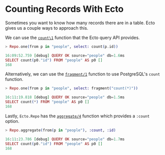 # Counting Records With Ecto

Sometimes you want to know how many records there are in a table. Ecto gives
us a couple ways to approach this.

We can use the
[`count\1`](https://hexdocs.pm/ecto/Ecto.Query.API.html#count/1) function
that the Ecto query API provides.

```elixir
> Repo.one(from p in "people", select: count(p.id))

16:09:52.759 [debug] QUERY OK source="people" db=1.6ms
SELECT count(p0."id") FROM "people" AS p0 []
168
```

Alternatively, we can use the
[`fragment/1`](https://hexdocs.pm/ecto/Ecto.Query.API.html#fragment/1)
function to use PostgreSQL's `count` function.

```elixir
> Repo.one(from p in "people", select: fragment("count(*)"))

16:11:19.818 [debug] QUERY OK source="people" db=1.5ms
SELECT count(*) FROM "people" AS p0 []
168
```

Lastly, `Ecto.Repo` has the
[`aggregate/4`](https://hexdocs.pm/ecto/Ecto.Repo.html#c:aggregate/4)
function which provides a `:count` option.

```elixir
> Repo.aggregate(from(p in "people"), :count, :id)

16:11:23.786 [debug] QUERY OK source="people" db=1.7ms
SELECT count(p0."id") FROM "people" AS p0 []
168
```
